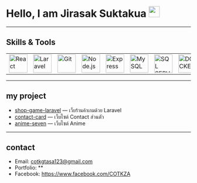 # Hello, I am Jirasak Suktakua <img src="https://media.giphy.com/media/hvRJCLFzcasrR4ia7z/giphy.gif" width="30">

---

##  Skills & Tools
<table>
  <tr>
    <td>
      <a href="https://reactjs.org" target="_blank">
        <img src="https://img.icons8.com/?size=100&id=asWSSTBrDlTW&format=png&color=61DAFB" 
             alt="React" width="50" height="50"/>
      </a>
    </td>
    <td>
      <a href="https://laravel.com/" target="_blank">
        <img src="https://upload.wikimedia.org/wikipedia/commons/thumb/9/9a/Laravel.svg/640px-Laravel.svg.png" 
             alt="Laravel" width="50" height="50"/>
      </a>
    </td>
    <td>
      <a href="https://git-scm.com/" target="_blank">
        <img src="https://upload.wikimedia.org/wikipedia/commons/thumb/3/3f/Git_icon.svg/640px-Git_icon.svg.png" 
             alt="Git" width="50" height="50"/>
      </a>
    </td>
    <td>
      <a href="https://nodejs.org" target="_blank">
        <img src="https://upload.wikimedia.org/wikipedia/commons/thumb/d/d9/Node.js_logo.svg/640px-Node.js_logo.svg.png" 
             alt="Node.js" width="50" height="50" />
      </a>
    </td>
    <td>
      <a href="https://expressjs.com/" target="_blank">
        <img src="https://img.icons8.com/color/512/express-js.png" 
             alt="Express" width="50" height="50" />
      </a>
    </td>
    <td>
      <a href="https://www.mysql.com" target="_blank">
        <img src="https://cdn.freebiesupply.com/logos/large/2x/mysql-5-logo-png-transparent.png" 
             alt="MySQL" width="50" height="50" />
      </a>
    </td>
     <td>
      <a href="https://www.microsoft.com/en-us/sql-server/sql-server-downloads" target="_blank">
        <img src="https://img.icons8.com/?size=512&id=laYYF3dV0Iew&format=png" 
             alt="SQL SERVER" width="50" height="50" />
      </a>
    </td>
    <td>
      <a href="https://www.docker.com/" target="_blank">
        <img src="https://img.icons8.com/fluent/512/docker.png" 
             alt="DOCKER" width="50" height="50" />
      </a>
    </td>
    <td>
      <a href="https://tailwindcss.com/" target="_blank">
        <img src="https://upload.wikimedia.org/wikipedia/commons/thumb/d/d5/Tailwind_CSS_Logo.svg/2560px-Tailwind_CSS_Logo.svg.png" 
             alt="tawiland css" width="50" height="50" />
      </a>
    </td>
    <td>
      <a href="https://getbootstrap.com/docs/5.0/about/brand/" target="_blank">
        <img src="https://upload.wikimedia.org/wikipedia/commons/thumb/b/b2/Bootstrap_logo.svg/2560px-Bootstrap_logo.svg.png" 
             alt="bootstrap" width="50" height="50" />
      </a>
    </td>
    <td>
      <a href="https://developer.mozilla.org/en-US/docs/Glossary/HTML5" target="_blank">
        <img src="https://upload.wikimedia.org/wikipedia/commons/thumb/6/61/HTML5_logo_and_wordmark.svg/2048px-HTML5_logo_and_wordmark.svg.png" 
             alt="bootstrap" width="50" height="50" />
      </a>
    </td>
    <td>
      <a href="https://www.typescriptlang.org/" target="_blank">
        <img src="https://upload.wikimedia.org/wikipedia/commons/thumb/4/4c/Typescript_logo_2020.svg/1024px-Typescript_logo_2020.svg.png" 
             alt="typescript" width="50" height="50" />
      </a>
    </td>
    <td>
      <a href="https://developer.mozilla.org/en-US/docs/Web/JavaScript" target="_blank">
        <img src="https://cdn.freebiesupply.com/logos/large/2x/logo-javascript-logo-png-transparent.png" 
             alt="javascript" width="50" height="50" />
      </a>
    </td>
    <td>
      <a href="https://vite.dev/" target="_blank">
        <img src="https://upload.wikimedia.org/wikipedia/commons/thumb/f/f1/Vitejs-logo.svg/1200px-Vitejs-logo.svg.png" 
             alt="vite" width="50" height="50" />
      </a>
    </td>
    <td>
      <a href="https://www.postman.com/" target="_blank">
        <img src="https://www.svgrepo.com/show/354202/postman-icon.svg" 
             alt="postman" width="50" height="50" />
      </a>
    </td>
  </tr>
</table>


---

##  my project
- [shop-game-laravel](https://github.com/COTKZA/shop-game-laravel) — เว็บร้านค้าเกมด้วย Laravel
- [contact-card](https://github.com/COTKZA/anime-seven.git) — เว็บไซต์ Contact ส่วนตัว
- [anime-seven](https://github.com/COTKZA/web-portfolio) — เว็บไซต์ Anime 

---

## contact
- Email: cotkgtasa123@gmail.com
- Portfolio: **   
- Facebook: https://www.facebook.com/COTKZA
